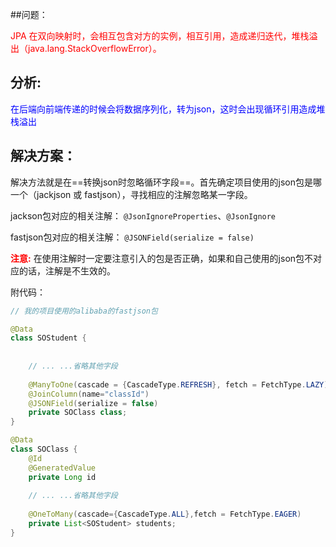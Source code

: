 ##问题：

<font color=red>JPA 在双向映射时，会相互包含对方的实例，相互引用，造成递归迭代，堆栈溢出（java.lang.StackOverflowError）。</font>





## 分析:

<font color=blue>在后端向前端传递的时候会将数据序列化，转为json，这时会出现循环引用造成堆栈溢出</font>



## 解决方案：

解决方法就是在==转换json时忽略循环字段==。首先确定项目使用的json包是哪一个（jackjson 或 fastjson），寻找相应的注解忽略某一字段。

jackson包对应的相关注解： `@JsonIgnoreProperties`、`@JsonIgnore`

fastjson包对应的相关注解： `@JSONField(serialize = false)`

<font color=red>__注意:__</font> 在使用注解时一定要注意引入的包是否正确，如果和自己使用的json包不对应的话，注解是不生效的。



附代码：

```java
// 我的项目使用的alibaba的fastjson包

@Data
class SOStudent {
    
    
    // ... ...省略其他字段
        
    @ManyToOne(cascade = {CascadeType.REFRESH}, fetch = FetchType.LAZY)
    @JoinColumn(name="classId")
    @JSONField(serialize = false)
    private SOClass class;
}

@Data
class SOClass {
    @Id
    @GeneratedValue
    private Long id
        
    // ... ...省略其他字段
        
	@OneToMany(cascade={CascadeType.ALL},fetch = FetchType.EAGER)
    private List<SOStudent> students;
}
```

